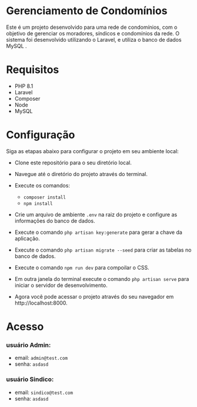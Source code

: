 # Gerenciamento de Condomínios
Este é um projeto desenvolvido para uma rede de condomínios, com o objetivo de gerenciar os moradores, síndicos e condomínios da rede. O sistema foi desenvolvido utilizando o Laravel, e utiliza o banco de dados MySQL .

# Requisitos
- PHP 8.1
- Laravel
- Composer
- Node
- MySQL

# Configuração
Siga as etapas abaixo para configurar o projeto em seu ambiente local:

- Clone este repositório para o seu diretório local.
- Navegue até o diretório do projeto através do terminal.
- Execute os comandos:
  - `composer install` 
  - `npm install` 

- Crie um arquivo de ambiente `.env` na raiz do projeto e configure as informações do banco de dados.
- Execute o comando `php artisan key:generate` para gerar a chave da aplicação.
- Execute o comando `php artisan migrate --seed` para criar as tabelas no banco de dados.
- Execute o comando `npm run dev` para compoilar o CSS.
- Em outra janela do terminal execute o comando `php artisan serve` para iniciar o servidor de desenvolvimento. 
- Agora você pode acessar o projeto através do seu navegador em http://localhost:8000.

# Acesso 
  ### usuário Admin:
  - email: `admin@test.com`
  - senha: `asdasd`

  ### usuário Sindico:
  - email: `sindico@test.com`
  - senha: `asdasd`
   